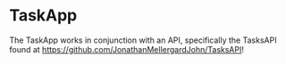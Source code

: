 # TaskApp
The TaskApp works in conjunction with an API, specifically the TasksAPI
found at https://github.com/JonathanMellergardJohn/TasksAPI!
